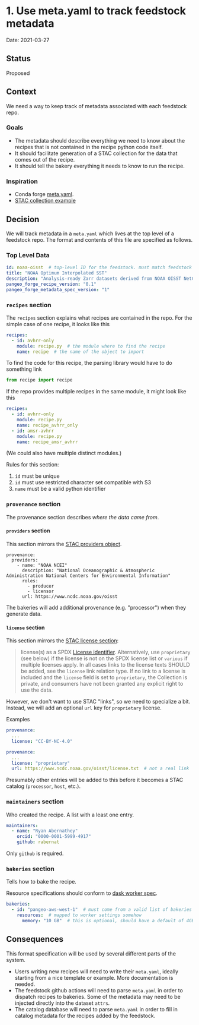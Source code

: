 # 1. Use meta.yaml to track feedstock metadata

Date: 2021-03-27

## Status

Proposed

## Context

We need a way to keep track of metadata associated with each feedstock repo.

### Goals

- The metadata should describe everything we need to know about the recipes that is not contained in the recipe python code itself.
- It should facilitate generation of a STAC collection for the data that comes out of the recipe.
- It should tell the bakery everything it needs to know to run the recipe.

### Inspiration

- Conda forge [meta.yaml](https://docs.conda.io/projects/conda-build/en/latest/resources/define-metadata.html).
- [STAC collection example](https://github.com/radiantearth/stac-spec/blob/master/examples/collection.json)


## Decision

We will track metadata in a `meta.yaml` which lives at the top level of a feedstock repo.
The format and contents of this file are specified as follows.

### Top Level Data

```yaml
id: noaa-oisst  # top-level ID for the feedstock. must match feedstock repo name
title: "NOAA Optimum Interpolated SST"
description: "Analysis-ready Zarr datasets derived from NOAA OISST NetCDF"
pangeo_forge_recipe_version: "0.1"
pangeo_forge_metadata_spec_version: "1"
```

### `recipes` section


The `recipes` section explains what recipes are contained in the repo. For the simple case of one recipe, it looks like this

```yaml
recipes:
  - id: avhrr-only
    module: recipe.py  # the module where to find the recipe
    name: recipe  # the name of the object to import
```

To find the code for this recipe, the parsing library would have to do something link

```python
from recipe import recipe
```
If the repo provides multiple recipes in the same module, it might look like this

```yaml
recipes:
  - id: avhrr-only
    module: recipe.py
    name: recipe_avhrr_only
  - id: amsr-avhrr
    module: recipe.py  
    name: recipe_amsr_avhrr
```

(We could also have multiple distinct modules.)

Rules for this section:
1. `id` must be unique
2. `id` must use restricted character set compatible with S3
3. `name` must be a valid python identifier

### `provenance` section

The provenance section describes _where the data came from_.

#### `providers` section

This section mirrors the [STAC providers object](https://github.com/radiantearth/stac-spec/blob/master/collection-spec/collection-spec.md#provider-object).

```yaml=
provenance:
  providers:
    - name: "NOAA NCEI"
      description: "National Oceanographic & Atmospheric Administration National Centers for Environmental Information"
      roles:
        - producer
        - licensor
      url: https://www.ncdc.noaa.gov/oisst    
```

The bakeries will add additional provenance (e.g. "processor") when they generate data.

#### `license` section

This section mirrors the [STAC license section](https://github.com/radiantearth/stac-spec/blob/master/collection-spec/collection-spec.md#license):

> license(s) as a SPDX [License identifier](https://spdx.org/licenses/). Alternatively, use `proprietary` (see below) if the license is not on the SPDX license list or `various` if multiple licenses apply. In all cases links to the license texts SHOULD be added, see the `license` link relation type. If no link to a license is included and the `license` field is set to `proprietary`, the Collection is private, and consumers have not been granted any explicit right to use the data.

However, we don't want to use STAC "links", so we need to specialize a bit. Instead, we will add an optional `url` key for `proprietary` license.

Examples

```yaml
provenance:
  ...
  license: "CC-BY-NC-4.0"
```

```yaml
provenance:
  ...
  license: "proprietary"
  url: https://www.ncdc.noaa.gov/oisst/license.txt  # not a real link
```

Presumably other entries will be added to this before it becomes a STAC catalog (`processor`, `host`, etc.).

### `maintainers` section

Who created the recipe. A list with a least one entry.

```yaml
maintainers:
  - name: "Ryan Abernathey"
    orcid: "0000-0001-5999-4917"
    github: rabernat
```

Only `github` is required.

### `bakeries` section

Tells how to bake the recipe.

Resource specifications should conform to [dask worker spec](https://yarn.dask.org/en/latest/configuration.html#example-deploy-mode-local-with-node-label-restrictions).

```yaml
bakeries:
  - id: "pangeo-aws-west-1"  # must come from a valid list of bakeries
    resources:  # mapped to worker settings somehow
      memory: "10 GB"  # this is optional, should have a default of 4GB
```

## Consequences

This format specification will be used by several different parts of the system.

- Users writing new recipes will need to write their `meta.yaml`, ideally starting
  from a nice template or example. More documentation is needed.
- The feedstock github actions will need to parse `meta.yaml` in order to dispatch
  recipes to bakeries. Some of the metadata may need to be injected directly into
  the dataset `attrs`.
- The catalog database will need to parse `meta.yaml` in order to fill in catalog
  metadata for the recipes added by the feedstock.
